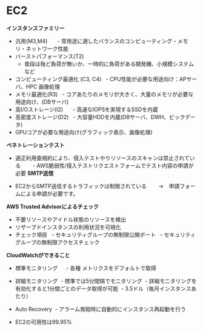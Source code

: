 # EC2

**インスタンスファミリー**

- 汎用(M3,M4) 
   　- 常用途に適したバランスのコンピューティング・メモリ・ネットワーク性能
- バーストパフォーマンス(T2) 
     - 普段は殆ど負荷が無いか、一時的に負荷がある開発機、小規模システムなど
- コンピューティング最適化 (C3, C4)
     - CPU性能が必要な用途向け：APサーバ、HPC 画像処理
- メモリ最適化(R3) 
     - コアあたりのメモリが大きく、大量のメモリが必要な用途向け、(DBサーバ)
- 高I/Oストレージ(I2)　
     - 高速なIOPSを実現するSSDを内蔵
- 高密度ストレージ(D2)
     - 大容量HDDを内蔵(DBサーバ、DWH、ビックデータ)
- GPUコアが必要な用途向け(グラフィック表示、画像処理)

**ペネトレーションテスト**

- 適正利用委規約により、侵入テストやりリソースのスキャンは禁止されている
　　- AWS脆弱性/侵入テストリクエストフォームでテスト内容の申請が必要
**SMTP送信**

- EC2からSMTP送信するトラフィックは制限されている　
　→　申請フォームによる申請が必要です。
 
 **AWS Trusted Advisorによるチェック**
 
 - 不要リソースやアイドル状態のリソースを検出
 - リザーブドインスタンスの利用状況を可視化
 - チェック項目
   - セキュリティグループの無制限公開ポート
   - セキュリティグループの無制限アクセスチェック

**CloudWatchができること**

- 標準モニタリング　
  - 各種 メトリクスをデフォルトで取得
- 詳細モニタリング
  - 標準では5分間隔でモニタリング
  - 詳細モニタリングを有効化すると1分間ごとのデータ取得が可能
  - 3.5ドル（毎月インスタンスあたり）
  
- Auto Recovery
  - アラーム発砲時に自動的にインスタンス再起動を行う
- EC2の可用性は99.95%
